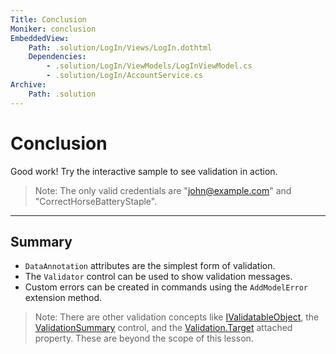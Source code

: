 ```yaml
---
Title: Conclusion
Moniker: conclusion
EmbeddedView:
    Path: .solution/LogIn/Views/LogIn.dothtml
    Dependencies:
        - .solution/LogIn/ViewModels/LogInViewModel.cs
        - .solution/LogIn/AccountService.cs
Archive:
    Path: .solution
---
```


# Conclusion

Good work! Try the interactive sample to see validation in action.

> Note: The only valid credentials are "john@example.com" and "CorrectHorseBatteryStaple".

---

## Summary

- `DataAnnotation` attributes are the simplest form of validation.
- The `Validator` control can be used to show validation messages.
- Custom errors can be created in commands using the `AddModelError` extension method.

> Note: There are other validation concepts like [IValidatableObject](https://www.dotvvm.com/docs/tutorials/basics-validation/latest), the [ValidationSummary](https://www.dotvvm.com/docs/tutorials/basics-validator-controls/latest) control, and the [Validation.Target](https://www.dotvvm.com/docs/tutorials/basics-validation-target/latest) attached property. These are beyond the scope of this lesson.